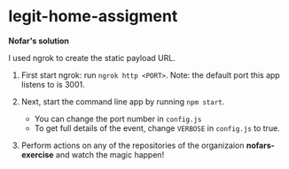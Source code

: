 # legit-home-assigment

**Nofar's solution**

I used ngrok to create the static payload URL.

1. First start ngrok: run `ngrok http <PORT>`.
   Note: the default port this app listens to is 3001.

2. Next, start the command line app by running `npm start`.
   - You can change the port number in `config.js`
   - To get full details of the event, change `VERBOSE` in `config.js` to true.

4. Perform actions on any of the repositories of the organizaion **nofars-exercise** and watch the magic happen!
